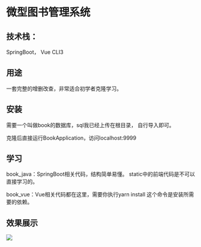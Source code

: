 
# 微型图书管理系统

## 技术栈：

SpringBoot，
Vue CLI3

## 用途

一套完整的增删改查，非常适合初学者克隆学习。

## 安装

需要一个叫做book的数据库，sql我已经上传在根目录，
自行导入即可。

克隆后直接运行BookApplication，访问localhost:9999

## 学习

book_java：SpringBoot相关代码，结构简单易懂。
static中的前端代码是不可以直接学习的。

book_vue：Vue相关代码都在这里，需要你执行yarn install
这个命令是安装所需要的依赖。

## 效果展示

![](https://cdn.xn2001.com/2020/04/18/20200418213310.png)